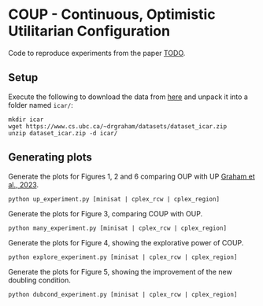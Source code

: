 # COUP - Continuous, Optimistic Utilitarian Configuration

Code to reproduce experiments from the paper [TODO](...).

## Setup

Execute the following to download the data from [here](https://www.cs.ubc.ca/~drgraham/datasets.html) and unpack it into a folder named `icar/`:
```
mkdir icar
wget https://www.cs.ubc.ca/~drgraham/datasets/dataset_icar.zip
unzip dataset_icar.zip -d icar/
```

## Generating plots

Generate the plots for Figures 1, 2 and 6 comparing OUP with UP [Graham et al., 2023](https://arxiv.org/abs/2310.20401).
```
python up_experiment.py [minisat | cplex_rcw | cplex_region]
```

Generate the plots for Figure 3, comparing COUP with OUP.
```
python many_experiment.py [minisat | cplex_rcw | cplex_region]
```

Generate the plots for Figure 4, showing the explorative power of COUP.
```
python explore_experiment.py [minisat | cplex_rcw | cplex_region]
```

Generate the plots for Figure 5, showing the improvement of the new doubling condition. 
```
python dubcond_experiment.py [minisat | cplex_rcw | cplex_region]
```


